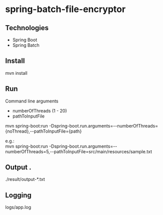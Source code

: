 # spring-batch-file-encryptor

## Technologies
* Spring Boot 
* Spring Batch

## Install
mvn install

## Run
Command line arguments
* numberOfThreads (1 - 20)
* pathToInputFile

mvn spring-boot:run -Dspring-boot.run.arguments=--numberOfThreads={noThread},--pathToInputFile={path}

e.g.:  
mvn spring-boot:run -Dspring-boot.run.arguments=--numberOfThreads=5,--pathToInputFile=src/main/resources/sample.txt

## Output . 
./result/output-*.txt

## Logging
logs/app.log 
